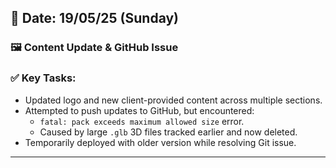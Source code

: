 ## 📅 Date: 19/05/25 (Sunday)

### 🖼️ Content Update & GitHub Issue

### ✅ Key Tasks:
- Updated logo and new client-provided content across multiple sections.
- Attempted to push updates to GitHub, but encountered:
  - `fatal: pack exceeds maximum allowed size` error.
  - Caused by large `.glb` 3D files tracked earlier and now deleted.
- Temporarily deployed with older version while resolving Git issue.

---